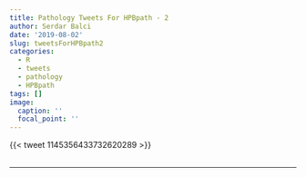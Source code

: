 ```yaml
---
title: Pathology Tweets For HPBpath - 2
author: Serdar Balci
date: '2019-08-02'
slug: tweetsForHPBpath2
categories:
  - R
  - tweets
  - pathology
  - HPBpath
tags: []
image:
  caption: ''
  focal_point: ''
---
```



{{< tweet 1145356433732620289 >}}
<br>
<br>
<hr>
